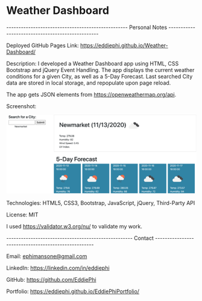 # Weather Dashboard

-------------------------------------------------- Personal Notes -------------------------------------------------

Deployed GitHub Pages Link: https://eddiephi.github.io/Weather-Dashboard/

Description: I developed a Weather Dashboard app using HTML, CSS Bootstrap and jQuery Event Handling. The app displays the current weather conditions for a given City, as well as a 5-Day Forecast. Last searched City data are stored in local storage, and repopulate upon page reload.

The app gets JSON elements from https://openweathermap.org/api.

Screenshot:

![Weather Dashboard](./Assets/weather-dashboard-capture.png)

Technologies: HTML5, CSS3, Bootstrap, JavaScript, jQuery, Third-Party API

License: MIT

I used https://validator.w3.org/nu/ to validate my work.

---------------------------------------------------- Contact ----------------------------------------------------

Email: ephimansone@gmail.com 

LinkedIn: https://linkedin.com/in/eddiephi

GitHub: https://github.com/EddiePhi

Portfolio: https://eddiephi.github.io/EddiePhiPortfolio/